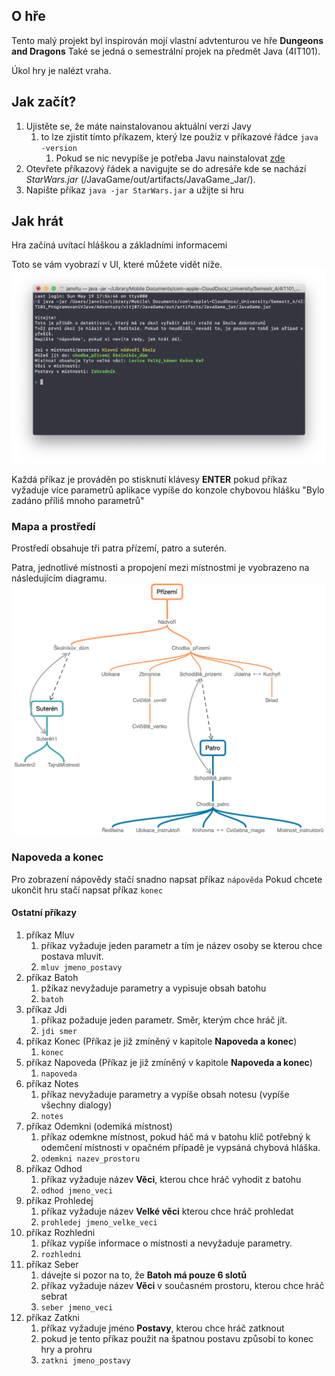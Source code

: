 ## O hře

Tento malý projekt byl inspirován mojí vlastní advtenturou ve hře **Dungeons and Dragons** 
Také se jedná o semestrální projek na předmět Java (4IT101). 

Úkol hry je nalézt vraha.


## Jak začít?

1. Ujistěte se, že máte nainstalovanou aktuální verzi Javy
    1. to lze zjistit tímto příkazem, který lze použiz v příkazové řádce ``java -version``
        1. Pokud se nic nevypíše je potřeba Javu nainstalovat [zde](https://java.com/en/download/)
1. Otevřete příkazový řádek a navigujte se do adresáře kde se nachází _StarWars.jar_  (/JavaGame/out/artifacts/JavaGame_Jar/).
1. Napište příkaz ``java -jar StarWars.jar`` a užijte si hru

## Jak hrát

Hra začíná uvítací hláškou a základními informacemi

Toto se vám vyobrazí v UI, které můžete vidět níže.
![UI_Start](/UI.png)

Každá příkaz je prováděn po stisknutí klávesy **ENTER** pokud příkaz vyžaduje více parametrů aplikace vypíše do konzole chybovou hlášku "Bylo zadáno příliš mnoho parametrů"

### Mapa a prostředí

Prostředí obsahuje tři patra přízemí, patro a suterén.

Patra, jednotlivé místnosti a propojení mezi místnostmi je vyobrazeno na následujícím diagramu.
![Map](/Map.png)

### Napoveda a konec

Pro zobrazení nápovědy stačí snadno napsat příkaz ``nápověda``
Pokud chcete ukončit hru stačí napsat příkaz ``konec``

#### Ostatní příkazy
1. příkaz Mluv
    1. příkaz vyžaduje jeden parametr a tím je název osoby se kterou chce postava mluvit.
    1. ``mluv jmeno_postavy``
1. příkaz Batoh
    1. pžíkaz nevyžaduje parametry a vypisuje obsah batohu
    1. ``batoh``
1. příkaz Jdi
    1. příkaz požaduje jeden parametr. Směr, kterým chce hráč jít.
    1. ``jdi smer``
1. příkaz Konec (Příkaz je již zmíněný v kapitole **Napoveda a konec**)
    1. ``konec``
1. příkaz Napoveda (Příkaz je již zmíněný v kapitole **Napoveda a konec**)
    1. ``napoveda``
1. příkaz Notes
    1. příkaz nevyžaduje parametry a vypíše obsah notesu (vypíše všechny dialogy)
    1. ``notes``
1. příkaz Odemkni (odemiká místnost)
    1. příkaz odemkne místnost, pokud háč má v batohu klíč potřebný k odemčení místnosti v opačném případě je vypsáná chybová hláška.
    1. ``odemkni nazev_prostoru``
1. příkaz Odhod 
    1. příkaz vyžaduje název **Věci**, kterou chce hráč vyhodit z batohu
    1. ``odhod jmeno_veci``
1. příkaz Prohledej
    1. příkaz vyžaduje název **Velké věci** kterou chce hráč prohledat
    1. ``prohledej jmeno_velke_veci``
1. příkaz Rozhledni
    1. příkaz vypíše informace o místnosti a nevyžaduje parametry.
    1. ``rozhledni``
1. příkaz Seber
    1. dávejte si pozor na to, že **Batoh má pouze 6 slotů**
    1. příkaz vyžaduje název **Věci** v současném prostoru, kterou chce hráč sebrat
    1. ``seber jmeno_veci``
1. příkaz Zatkni
    1. příkaz vyžaduje jméno **Postavy**, kterou chce hráč zatknout
    1. pokud je tento příkaz použit na špatnou postavu způsobí to konec hry a prohru
    1. ``zatkni jmeno_postavy``
